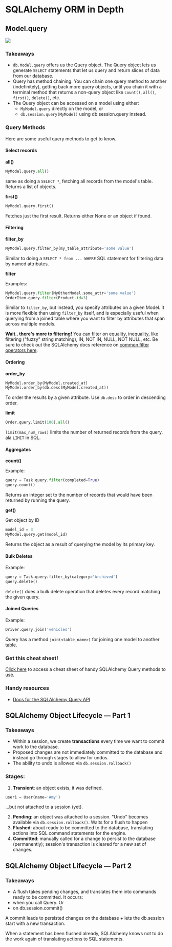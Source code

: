 # SQLAlchemy ORM in Depth

## Model.query

[![](https://img.youtube.com/vi/Y7BcAESBGmM/0.jpg)](https://youtu.be/Y7BcAESBGmM)

### Takeaways
* `db.Model.query` offers us the Query object. The Query object lets us generate `SELECT` statements that let us query and return slices of data from our database.
* Query has method chaining. You can chain one query method to another (indefinitely), getting back more query objects, until you chain it with a terminal method that returns a non-query object like `count()`, `all()`, `first()`, `delete()`, etc.
* The Query object can be accessed on a model using either:
  * `MyModel.query` directly on the model, or
  * `db.session.query(MyModel)` using db.session.query instead.

### Query Methods
Here are some useful query methods to get to know.

#### Select records

**all()**

```python
MyModel.query.all()
```

same as doing a `SELECT *`, fetching all records from the model's table. Returns a list of objects.

**first()**

```python
MyModel.query.first()
```

Fetches just the first result. Returns either None or an object if found.

#### Filtering

**filter_by**

```python
MyModel.query.filter_by(my_table_attribute='some value')
```

Similar to doing a `SELECT * from ... WHERE` SQL statement for filtering data by named attributes.

**filter**

Examples:

```python
MyModel.query.filter(MyOtherModel.some_attr='some value')
OrderItem.query.filter(Product.id=3)
```

Similar to `filter_by`, but instead, you specify attributes on a given Model. It is more flexible than using `filter_by` itself, and is especially useful when querying from a joined table where you want to filter by attributes that span across multiple models.

**Wait.. there's more to filtering!**
You can filter on equality, inequality, like filtering ("fuzzy" string matching), IN, NOT IN, NULL, NOT NULL, etc. Be sure to check out the SQLAlchemy docs reference on [common filter operators here](https://docs.sqlalchemy.org/en/13/orm/tutorial.html#common-filter-operators).

#### Ordering

**order_by**

```python
MyModel.order_by(MyModel.created_at)
MyModel.order_by(db.desc(MyModel.created_at))
```

To order the results by a given attribute. Use `db.desc` to order in descending order.

**limit**

```python
Order.query.limit(100).all()
```

`limit(max_num_rows)` limits the number of returned records from the query. ala `LIMIT` in SQL.

#### Aggregates

**count()**

Example:

```python
query = Task.query.filter(completed=True)
query.count()
```

Returns an integer set to the number of records that would have been returned by running the query.

**get()**

Get object by ID

```python
model_id = 3
MyModel.query.get(model_id)
```

Returns the object as a result of querying the model by its primary key.

#### Bulk Deletes

Example:

```python
query = Task.query.filter_by(category='Archived')
query.delete()
```

`delete()` does a bulk delete operation that deletes every record matching the given query.

#### Joined Queries
Example:

```python
Driver.query.join('vehicles')
```

Query has a method `join(<table_name>)` for joining one model to another table.

### Get this cheat sheet!
[Click here](https://video.udacity-data.com/topher/2019/August/5d5a52af_query-cheat-sheet/query-cheat-sheet.pdf) to access a cheat sheet of handy SQLAlchemy Query methods to use.

### Handy resources
* [Docs for the SQLAlchemy Query API](https://docs.sqlalchemy.org/en/latest/orm/query.html)

## SQLAlchemy Object Lifecycle — Part 1

### Takeaways
* Within a session, we create **transactions** every time we want to commit work to the database.
* Proposed changes are not immediately committed to the database and instead go through stages to allow for undos.
* The ability to undo is allowed via `db.session.rollback()`

### Stages:
1. **Transient**: an object exists, it was defined.

```python
user1 = User(name='Amy')
```

...but not attached to a session (yet).

2. **Pending**: an object was attached to a session. "Undo" becomes available via `db.session.rollback()`. Waits for a flush to happen
3. **Flushed**: about ready to be committed to the database, translating actions into SQL command statements for the engine.
4. **Committed**: manually called for a change to persist to the database (permanently); session's transaction is cleared for a new set of changes.

## SQLAlchemy Object Lifecycle — Part 2

### Takeaways
* A flush takes pending changes, and translates them into commands ready to be committed. It occurs:
* when you call Query. Or
* on db.session.commit()

A commit leads to persisted changes on the database + lets the db.session start with a new transaction.

When a statement has been flushed already, SQLAlchemy knows not to do the work again of translating actions to SQL statements.